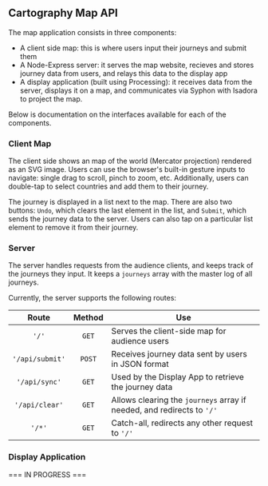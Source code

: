 ## Cartography Map API

The map application consists in three components:

- A client side map: this is where users input their journeys and submit them
- A Node-Express server: it serves the map website, recieves and stores journey data from users, and relays this data to the display app
- A display application (built using Processing): it receives data from the server, displays it on a map, and communicates via Syphon with Isadora to project the map.

Below is documentation on the interfaces available for each of the components.

### Client Map

The client side shows an map of the world (Mercator projection) rendered as an SVG image. Users can use the browser's built-in gesture inputs to navigate: single drag to scroll, pinch to zoom, etc. Additionally, users can double-tap to select countries and add them to their journey.

The journey is displayed in a list next to the map. There are also two buttons: ```Undo```, which clears the last element in the list, and ```Submit```, which sends the journey data to the server. Users can also tap on a particular list element to remove it from their journey.

### Server

The server handles requests from the audience clients, and keeps track of the journeys they input. It keeps a ```journeys``` array with the master log of all journeys.

Currently, the server supports the following routes:

| Route           | Method | Use                                                                    |
|:---------------:|:------:|------------------------------------------------------------------------|
| `'/'`           |`GET`   | Serves the client-side map for audience users                          |
| `'/api/submit'` |`POST`  | Receives journey data sent by users in JSON format                     |
| `'/api/sync'`   |`GET`   | Used by the Display App to retrieve the journey data                   |
| `'/api/clear'`  |`GET`   | Allows clearing the `journeys` array if needed, and redirects to `'/'` |
| `'/*'`          |`GET`   | Catch-all, redirects any other request to `'/'`                        |

### Display Application

=== IN PROGRESS ===
